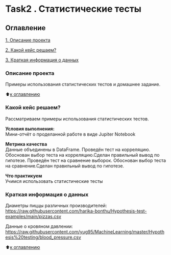 # Task2 . Статистические тесты

## Оглавление  
[1. Описание проекта](https://github.com/Grichick/sf_data_science/blob/main/statistical_test/README.md#Описание-проекта)

[2. Какой кейс решаем?](https://github.com/Grichick/sf_data_science/blob/main/statistical_test/README.md#Какой-кейс-решаем?) 

[3. Краткая информация о данных](https://github.com/Grichick/sf_data_science/blob/main/statistical_test/README.md#Краткая-информация-о-данных) 

### Описание проекта    
Примеры использования статистических тестов и домашнее задание.

:arrow_up:[к оглавлению]()


### Какой кейс решаем?    
Рассматриваем примеры использования статистических тестов.

**Условия выполнения:**  
Мини-отчёт о проделанной работе в виде Jupiter Notebook

**Метрика качества**     
Данные объединены в DataFrame. Проведён тест на корреляцию. Обоснован выбор теста на корреляцию.Сделан правильный вывод по гипотезе. Проведён тест на сравнение выборок. Обоснован выбор теста на сравнение.Сделан правильный вывод по гипотезе.

**Что практикуем**     
Учимся использовать статистические тесты

### Краткая информация о данных
Диаметры пиццы различных производителей: https://raw.githubusercontent.com/harika-bonthu/Hypothesis-test-examples/main/pizzas.csv

Данные о кровяном давлении: https://raw.githubusercontent.com/yug95/MachineLearning/master/Hypothesis%20testing/blood_pressure.csv  

:arrow_up:[к оглавлению]()

